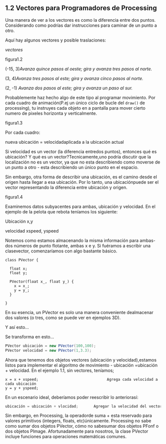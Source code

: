 ## 1.2 Vectores para Programadores de Processing

Una manera de ver a los vectores es como la diferencia entre dos puntos. Considerando como podrías dar instrucciones para caminar de un punto a otro.

Aquí hay algunos vectores y posible traslaciones:

*vectores*

figura1.2

(-15, 3)*Avanza quince pasos al oeste; gira y avanza tres pasos al norte.*

(3, 4)*Avanza tres pasos al este; gira y avanza cinco pasos al norte.*

(2, -1) *Avanza dos pasos al este; gira y avanza un paso al sur.*

Probablemente haz hecho algo de este tipo al programar movimiento. Por cada cuadro de animación(P.ej un único ciclo de bucle del `draw()` de processing), tu instruyes cada objeto en a pantalla para mover cierto numero de pixeles horizonta y verticalmente.

figura1.3

Por cada cuadro:

nueva ubicación = velocidadaplicada a la ubicación actual

Si velocidad es un vector (la diferencia entredos puntos), entonces qué es ubicación? Y qué es un vector?Tecnicamente,uno podría discutir que la localización no es un vector, ya que no esta describiendo como moverse de un punto a otro - esta describiendo un único punto en el espacio.

Sin embargo, otra forma de describir una ubicación, es el camino desde el origen hasta llegar a esa ubicación. Por lo tanto, una ubicaciónpuede ser el vector representando la diferencia entre ubicación y origen. 

figura1.4 

Examinemos datos subyacentes para ambas, ubicación y velocidad. En el ejemplo de la pelota que rebota teníamos los siguiente:

Ubicación x,y

velocidad xspeed, yspeed

Notemos como estamos almacenando la misma información para ambas- dos números de punto flotante, ambas x e y. Si fuéramos a escribir una clasevector, comenzaríamos con algo bastante básico. 

```
class PVector {
 
  float x;
  float y;
 
  PVector(float x_, float y_) {
    x = x_;
    y = y_;
  }
 
}
```

En su esencia, un PVector es solo una manera conveniente dealmacenar dos valores (o tres, como se puede ver en ejemplos 3D).

Y así esto...

Se transforma en esto...

```java
PVector ubicación = new PVector(100,100);
PVector velocidad = new PVector(1,3.3);
```

Ahora que tenemos dos objetos vectores (ubicación y velocidad),estamos listos para implementar el algoritmo de movimiento - ubicación =ubicación + velocidad. En el ejemplo 1.1, sin vectores, teníamos;

```
x = x + xspeed;                               Agrega cada velocidad a cada ubicación
y = y + yspeed;
```

En un escenario ideal, deberíamos poder reescribir lo anteriorasí:

```java
ubicación = ubicación + vlocidad; 		Agregar la velocidad del vector a la ubicación del vector
```



Sin embargo, en Processing, la operadorde suma + esta reservado para valores primitivos (integers, floats, etc)únicamente. Processing no sabe como sumar dos objetos PVector, cómo no sabesumar dos objetos PFonf o dos objetos PImage. Afortunadamente para nosotros, la clase PVector incluye funciones para operaciones matemáticas comunes. 
